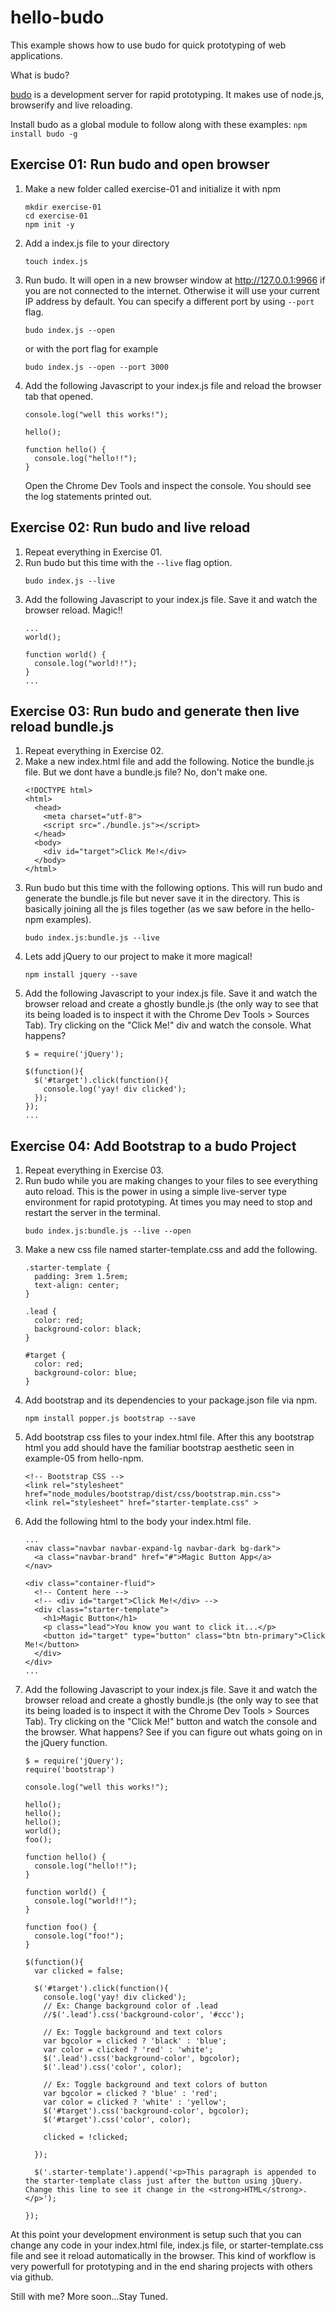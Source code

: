 # hello-budo

This example shows how to use budo for quick prototyping of web applications.

What is budo?

[budo](https://github.com/mattdesl/budo) is a development server for rapid prototyping. It makes use of node.js, browserify and live reloading.

Install budo as a global module to follow along with these examples:
    ````
    npm install budo -g
    ````

## Exercise 01: Run budo and open browser

1. Make a new folder called exercise-01 and initialize it with npm
    ````
    mkdir exercise-01
    cd exercise-01
    npm init -y
    ````
    
2. Add a index.js file to your directory
    ````
    touch index.js
    ````
3. Run budo. It will open in a new browser window at http://127.0.0.1:9966 if you are not connected to the internet. Otherwise it will use your current IP address by default. You can specify a different port by using `--port` flag.
    ````
    budo index.js --open
    ````
    or with the port flag for example
    ````
    budo index.js --open --port 3000
    ````
4. Add the following Javascript to your index.js file and reload the browser tab that opened.
    ````
    console.log("well this works!");

    hello();

    function hello() {
      console.log("hello!!");
    }
    ````
    Open the Chrome Dev Tools and inspect the console. You should see the log statements printed out.

## Exercise 02: Run budo and live reload

1. Repeat everything in Exercise 01.
2. Run budo but this time with the `--live` flag option.
    ````
    budo index.js --live
    ````
3. Add the following Javascript to your index.js file. Save it and watch the browser reload. Magic!!
    ````
    ...
    world();

    function world() {
      console.log("world!!");
    }
    ...
    ````

## Exercise 03: Run budo and generate then live reload bundle.js

1. Repeat everything in Exercise 02.
2. Make a new index.html file and add the following. Notice the bundle.js file. But we dont have a bundle.js file? No, don't make one.
    ````
    <!DOCTYPE html>
    <html>
      <head>
        <meta charset="utf-8">
        <script src="./bundle.js"></script>
      </head>
      <body>
        <div id="target">Click Me!</div>
      </body>
    </html>
    ````    
3. Run budo but this time with the following options. This will run budo and generate the bundle.js file but never save it in the directory. This is basically joining all the js files together (as we saw before in the hello-npm examples).
    ````
    budo index.js:bundle.js --live
    ````
4. Lets add jQuery to our project to make it more magical!
    ````
    npm install jquery --save
    ````    
5. Add the following Javascript to your index.js file. Save it and watch the browser reload and create a ghostly bundle.js (the only way to see that its being loaded is to inspect it with the Chrome Dev Tools > Sources Tab). Try clicking on the "Click Me!" div and watch the console. What happens?
    ````
    $ = require('jQuery');

    $(function(){
      $('#target').click(function(){
        console.log('yay! div clicked');
      });
    });
    ...
    ````

## Exercise 04: Add Bootstrap to a budo Project

1. Repeat everything in Exercise 03.
2. Run budo while you are making changes to your files to see everything auto reload. This is the power in using a simple live-server type environment for rapid prototyping. At times you may need to stop and restart the server in the terminal.
    ````
    budo index.js:bundle.js --live --open
    ````
3. Make a new css file named starter-template.css and add the following.
    ````
    .starter-template {
      padding: 3rem 1.5rem;
      text-align: center;
    }

    .lead {
      color: red;
      background-color: black;
    }

    #target {
      color: red;
      background-color: blue;
    }
    ````    
4. Add bootstrap and its dependencies to your package.json file via npm.
    ````
    npm install popper.js bootstrap --save
    ````
5. Add bootstrap css files to your index.html file. After this any bootstrap html you add should have the familiar bootstrap aesthetic seen in example-05 from hello-npm.
    ````
    <!-- Bootstrap CSS -->
    <link rel="stylesheet" href="node_modules/bootstrap/dist/css/bootstrap.min.css">
    <link rel="stylesheet" href="starter-template.css" >
    ````
6. Add the following html to the body your index.html file.
    ````
    ...
    <nav class="navbar navbar-expand-lg navbar-dark bg-dark">
      <a class="navbar-brand" href="#">Magic Button App</a>
    </nav>

    <div class="container-fluid">
      <!-- Content here -->
      <!-- <div id="target">Click Me!</div> -->
      <div class="starter-template">
        <h1>Magic Button</h1>
        <p class="lead">You know you want to click it...</p>
        <button id="target" type="button" class="btn btn-primary">Click Me!</button>
      </div>
    </div>
    ...
    ````
7. Add the following Javascript to your index.js file. Save it and watch the browser reload and create a ghostly bundle.js (the only way to see that its being loaded is to inspect it with the Chrome Dev Tools > Sources Tab). Try clicking on the "Click Me!" button and watch the console and the browser. What happens? See if you can figure out whats going on in the jQuery function.
    ````
    $ = require('jQuery');
    require('bootstrap')

    console.log("well this works!");

    hello();
    hello();
    hello();
    world();
    foo();

    function hello() {
      console.log("hello!!");
    }

    function world() {
      console.log("world!!");
    }

    function foo() {
      console.log("foo!");
    }

    $(function(){
      var clicked = false;
      
      $('#target').click(function(){
        console.log('yay! div clicked');
        // Ex: Change background color of .lead
        //$('.lead').css('background-color', '#ccc');
        
        // Ex: Toggle background and text colors
        var bgcolor = clicked ? 'black' : 'blue';
        var color = clicked ? 'red' : 'white';
        $('.lead').css('background-color', bgcolor);
        $('.lead').css('color', color);
        
        // Ex: Toggle background and text colors of button
        var bgcolor = clicked ? 'blue' : 'red';
        var color = clicked ? 'white' : 'yellow';
        $('#target').css('background-color', bgcolor);
        $('#target').css('color', color);
        
        clicked = !clicked;
        
      });
      
      $('.starter-template').append('<p>This paragraph is appended to the starter-template class just after the button using jQuery. Change this line to see it change in the <strong>HTML</strong>.</p>');
            
    });
    ````
At this point your development environment is setup such that you can change any code in your index.html file, index.js file, or starter-template.css file and see it reload automatically in the browser. This kind of workflow is very powerfull for prototyping and in the end sharing projects with others via github.  
    
Still with me? More soon...Stay Tuned.












